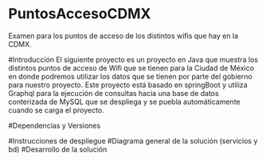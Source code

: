 # PuntosAccesoCDMX
 Examen para los puntos de acceso de los distintos wifis que hay en la CDMX.
 
 #Introducción
 El siguiente proyecto es un proyecto en Java que muestra los distintos puntos de acceso de Wifi que se tienen para la Ciudad de México en donde podremos utilizar los datos que se tienen por parte del gobierno para nuestro proyecto.
 Este proyecto está basado en springBoot y utiliza Graphql para la ejecución de consultas hacia una base de datos conterizada de MySQL que se despliega y se puebla automáticamente cuando se carga el proyecto. 
 
 #Dependencias y Versiones
 
 #Instrucciones de despliegue
 #Diagrama general de la solución (servicios y bd)
 #Desarrollo de la solución
